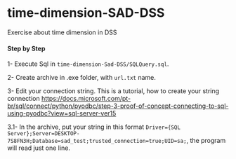 # time-dimension-SAD-DSS
Exercise about time dimension in DSS

#### Step by Step

1- Execute Sql in ```time-dimension-Sad-DSS/SQLQuery.sql```.

2- Create archive in .exe folder, with ```url.txt``` name.

3- Edit your connection string. This is a tutorial, how to create your string connection https://docs.microsoft.com/pt-br/sql/connect/python/pyodbc/step-3-proof-of-concept-connecting-to-sql-using-pyodbc?view=sql-server-ver15

3.1- In the archive, put your string in this format ```Driver={SQL Server};Server=DESKTOP-7S8FN3H;Database=sad_test;trusted_connection=true;UID=sa;```, the program will read just one line.
